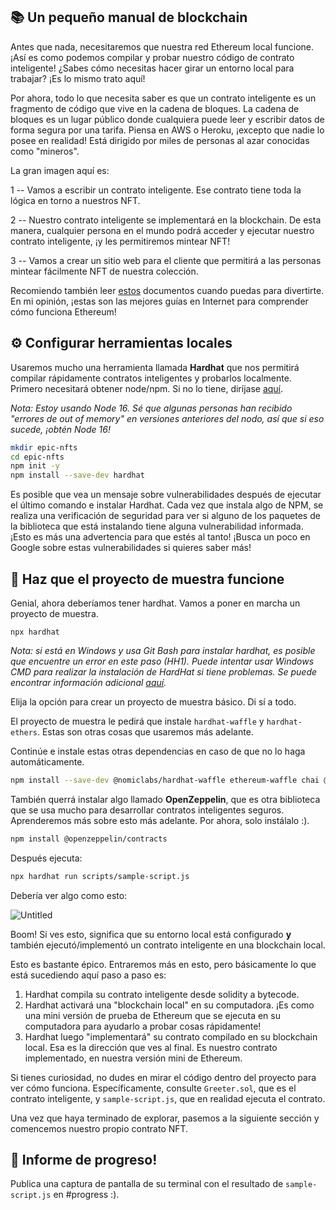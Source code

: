 ## 📚 Un pequeño manual de blockchain
Antes que nada, necesitaremos que nuestra red Ethereum local funcione. ¡Así es como podemos compilar y probar nuestro código de contrato inteligente! ¿Sabes cómo necesitas hacer girar un entorno local para trabajar? ¡Es lo mismo trato aquí!

Por ahora, todo lo que necesita saber es que un contrato inteligente es un fragmento de código que vive en la cadena de bloques. La cadena de bloques es un lugar público donde cualquiera puede leer y escribir datos de forma segura por una tarifa. Piensa en AWS o Heroku, ¡excepto que nadie lo posee en realidad! Está dirigido por miles de personas al azar conocidas como "mineros".

La gran imagen aquí es:

1 -- Vamos a escribir un contrato inteligente. Ese contrato tiene toda la lógica en torno a nuestros NFT.

2 -- Nuestro contrato inteligente se implementará en la blockchain. De esta manera, cualquier persona en el mundo podrá acceder y ejecutar nuestro contrato inteligente, ¡y les permitiremos mintear NFT!

3 -- Vamos a crear un sitio web para el cliente que permitirá a las personas mintear fácilmente NFT de nuestra colección.

Recomiendo también leer [estos](https://ethereum.org/en/developers/docs/intro-to-ethereum/) documentos cuando puedas para divertirte. En mi opinión, ¡estas son las mejores guías en Internet para comprender cómo funciona Ethereum!

## ⚙️ Configurar herramientas locales

Usaremos mucho una herramienta llamada **Hardhat** que nos permitirá compilar rápidamente contratos inteligentes y probarlos localmente. Primero necesitará obtener node/npm. Si no lo tiene, diríjase [aquí](https://hardhat.org/tutorial/setting-up-the-environment.html).

*Nota: Estoy usando Node 16. Sé que algunas personas han recibido "errores de out of memory" en versiones anteriores del nodo, así que si eso sucede, ¡obtén Node 16!*

```bash
mkdir epic-nfts
cd epic-nfts
npm init -y
npm install --save-dev hardhat
```
Es posible que vea un mensaje sobre vulnerabilidades después de ejecutar el último comando e instalar Hardhat. Cada vez que instala algo de NPM, se realiza una verificación de seguridad para ver si alguno de los paquetes de la biblioteca que está instalando tiene alguna vulnerabilidad informada. ¡Esto es más una advertencia para que estés al tanto! ¡Busca un poco en Google sobre estas vulnerabilidades si quieres saber más!

## 🔨 Haz que el proyecto de muestra funcione

Genial, ahora deberíamos tener hardhat. Vamos a poner en marcha un proyecto de muestra.

```
npx hardhat
```

*Nota: si está en Windows y usa Git Bash para instalar hardhat, es posible que encuentre un error en este paso (HH1). Puede intentar usar Windows CMD para realizar la instalación de HardHat si tiene problemas. Se puede encontrar información adicional [aquí](https://github.com/nomiclabs/hardhat/issues/1400#issuecomment-824097242).*

Elija la opción para crear un proyecto de muestra básico. Di sí a todo.

El proyecto de muestra le pedirá que instale `hardhat-waffle` y `hardhat-ethers`. Estas son otras cosas que usaremos más adelante.

Continúe e instale estas otras dependencias en caso de que no lo haga automáticamente.

```bash
npm install --save-dev @nomiclabs/hardhat-waffle ethereum-waffle chai @nomiclabs/hardhat-ethers ethers
```

También querrá instalar algo llamado **OpenZeppelin**, que es otra biblioteca que se usa mucho para desarrollar contratos inteligentes seguros. Aprenderemos más sobre esto más adelante. Por ahora, solo instálalo :).

```bash
npm install @openzeppelin/contracts
```

Después ejecuta:

```bash
npx hardhat run scripts/sample-script.js
```

Debería ver algo como esto:

![Untitled](https://i.imgur.com/LIYT9tf.png)

Boom! Si ves esto, significa que su entorno local está configurado **y** también ejecutó/implementó un contrato inteligente en una blockchain local.

Esto es bastante épico. Entraremos más en esto, pero básicamente lo que está sucediendo aquí paso a paso es:

1. Hardhat compila su contrato inteligente desde solidity a bytecode.
2. Hardhat activará una "blockchain local" en su computadora. ¡Es como una mini versión de prueba de Ethereum que se ejecuta en su computadora para ayudarlo a probar cosas rápidamente!
3. Hardhat luego "implementará" su contrato compilado en su blockchain local. Esa es la dirección que ves al final. Es nuestro contrato implementado, en nuestra versión mini de Ethereum.

Si tienes curiosidad, no dudes en mirar el código dentro del proyecto para ver cómo funciona. Específicamente, consulte `Greeter.sol`, que es el contrato inteligente, y `sample-script.js`, que en realidad ejecuta el contrato.

Una vez que haya terminado de explorar, pasemos a la siguiente sección y comencemos nuestro propio contrato NFT.

## 🚨 Informe de progreso!

Publica una captura de pantalla de su terminal con el resultado de `sample-script.js` en #progress :).
